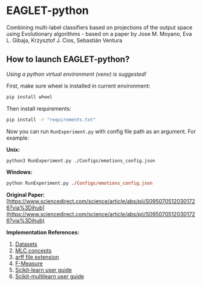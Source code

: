 # EAGLET-python

Combining multi-label classifiers based on projections of the output space using Evolutionary algorithms - based on a paper by Jose M. Moyano, Eva L. Gibaja, Krzysztof J. Cios, Sebastián Ventura

## How to launch EAGLET-python?

_Using a python virtual environment (venv) is suggested!_

First, make sure wheel is installed in current environment:

```bash
pip install wheel
```

Then install requirements:

```bash
pip install -r "requirements.txt"
```

Now you can run `RunExperiment.py` with config file path as an argument. For example:

__Unix:__

```bash
python3 RunExperiment.py ./Configs/emotions_config.json
```

__Windows:__

```ps
python RunExperiment.py ./Configs/emotions_config.json
```

__Original Paper:__ [https://www.sciencedirect.com/science/article/abs/pii/S0950705120301726?via%3Dihub](https://www.sciencedirect.com/science/article/abs/pii/S0950705120301726?via%3Dihub)

__Implementation References:__

1. [Datasets](http://www.uco.es/kdis/mllresources/)
1. [MLC concepts](http://scikit.ml/concepts.html)
1. [arff file extension](https://www.cs.waikato.ac.nz/ml/weka/arff.html)
1. [F-Measure](https://machinelearningmastery.com/precision-recall-and-f-measure-for-imbalanced-classification/)
1. [Scikit-learn user guide](https://scikit-learn.org/stable/user_guide.html)
1. [Scikit-multilearn user guide](http://scikit.ml/userguide.html)
